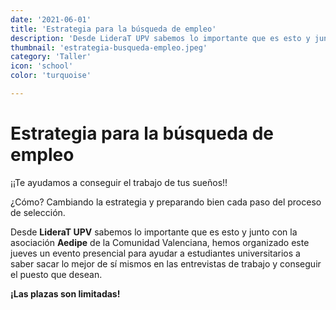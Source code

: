 ```yaml
---
date: '2021-06-01'
title: 'Estrategia para la búsqueda de empleo'
description: 'Desde LideraT UPV sabemos lo importante que es esto y junto con la asociación Aedipe de la Comunidad Valenciana, hemos organizado este jueves un evento presencial para ayudar a estudiantes universitarios a saber sacar lo mejor de sí mismos en las entrevistas de trabajo y conseguir el puesto que desean.'
thumbnail: 'estrategia-busqueda-empleo.jpeg'
category: 'Taller'
icon: 'school'
color: 'turquoise'

---
```

# Estrategia para la búsqueda de empleo

¡¡Te ayudamos a conseguir el trabajo de tus sueños!!

¿Cómo? Cambiando la estrategia y preparando bien cada paso del proceso de selección.

Desde **LideraT UPV** sabemos lo importante que es esto y junto con la asociación **Aedipe** de la Comunidad Valenciana, hemos organizado este jueves un evento presencial para ayudar a estudiantes universitarios a saber sacar lo mejor de sí mismos en las entrevistas de trabajo y conseguir el puesto que desean.

**¡Las plazas son limitadas!**


